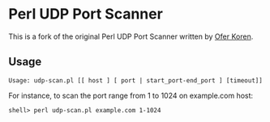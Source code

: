 # Perl UDP Port Scanner #

This is a fork of the original Perl UDP Port Scanner written by 
[Ofer Koren](http://korenofer.blogspot.ru/2009/02/simple-udp-port-scanner-in-perl-icmp_14.html).


## Usage ##

```
Usage: udp-scan.pl [[ host ] [ port | start_port-end_port ] [timeout]]
```

For instance, to scan the port range from 1 to 1024 on example.com host:

```
shell> perl udp-scan.pl example.com 1-1024
```
